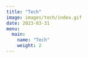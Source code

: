 ```yaml
---
title: "Tech"
image: images/tech/index.gif
date: 2023-03-31
menu:
  main:
    name: "Tech"
    weight: 2
---
```


